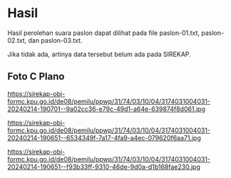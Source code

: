 # Hasil

Hasil perolehan suara paslon dapat dilihat pada file paslon-01.txt, paslon-02.txt, dan paslon-03.txt.

Jika tidak ada, artinya data tersebut belum ada pada SIREKAP.

## Foto C Plano

https://sirekap-obj-formc.kpu.go.id/de08/pemilu/ppwp/31/74/03/10/04/3174031004031-20240214-190701--9a02cc36-e79c-49d1-a64e-639874f8d061.jpg

https://sirekap-obj-formc.kpu.go.id/de08/pemilu/ppwp/31/74/03/10/04/3174031004031-20240214-190651--6534349f-7a17-4fa9-a4ec-079620f6aa71.jpg

https://sirekap-obj-formc.kpu.go.id/de08/pemilu/ppwp/31/74/03/10/04/3174031004031-20240214-190651--f93b33ff-9310-46de-9d0a-d1b168fae230.jpg
